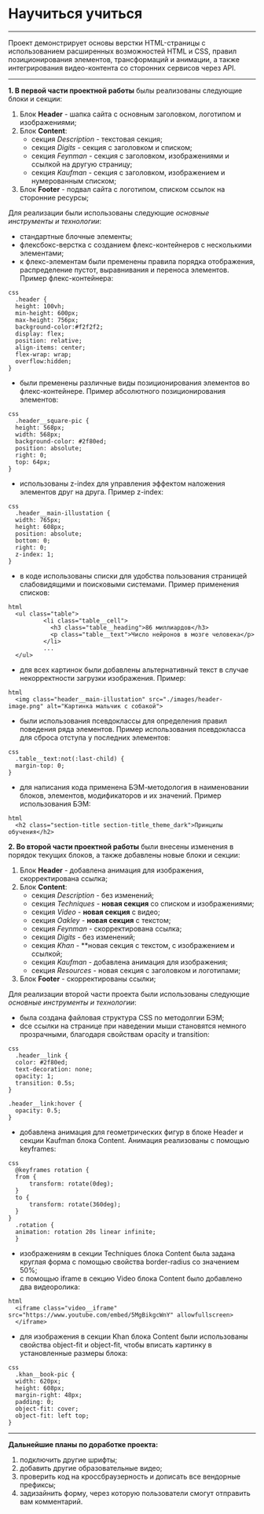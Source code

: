 # Научиться учиться
____
Проект демонстрирует основы верстки HTML-страницы с использованием расширенных возможностей HTML и CSS, правил позиционирования элементов, трансформаций и анимации, а также интегрирования видео-контента со сторонних сервисов через API.
____

__1. В первой части проектной работы__ былы реализованы следующие блоки и секции:
1. Блок __Header__ - шапка сайта с основным заголовком, логотипом и изображениями;
2. Блок __Content__:
    - секция _Description_ - текстовая секция;
    - секция _Digits_ - секция с заголовком и списком;
    - секция _Feynman_ - секция с заголовком, изображениями и ссылкой на другую страницу;
    - секция _Kaufman_ - секция с заголовком, изображением и нумерованным списком;
3. Блок __Footer__ - подвал сайта с логотипом, списком ссылок на сторонние ресурсы;

Для реализации были использованы следующие _основные инструменты и технологии_:
  - стандартные блочные элементы;
  - флексбокс-верстка с созданием флекс-контейнеров с несколькими элементами;
  - к флекс-элементам были пременены правила порядка отображения, распределение пустот, выравнивания и переноса элементов.
  Пример флекс-контейнера:
```
css
  .header {
  height: 100vh;
  min-height: 600px;
  max-height: 756px;
  background-color:#f2f2f2;
  display: flex;
  position: relative;
  align-items: center;
  flex-wrap: wrap;
  overflow:hidden;
}
```
  - были пременены различные виды позиционирования элементов во флекс-контейнере. Пример абсолютного позиционирования элементов:
```
css
  .header__square-pic {
  height: 568px;
  width: 568px;
  background-color: #2f80ed;
  position: absolute;
  right: 0;
  top: 64px;
}
```
  - использованы z-index для управления эффектом наложения элементов друг на друга. Пример z-index:
```
css
  .header__main-illustation {
  width: 765px;
  height: 608px;
  position: absolute;
  bottom: 0;
  right: 0;
  z-index: 1;
}
```
  - в коде использованы списки для удобства пользования страницей слабовидящими и поисковыми системами.
  Пример применения списков:
```
html
  <ul class="table">
          <li class="table__cell">
            <h3 class="table__heading">86 миллиардов</h3>
            <p class="table__text">Число нейронов в мозге человека</p>
          </li>
          ...
  </ul>
```
  - для всех картинок были добавлены альтернативный текст в случае некорректности загрузки изображения. Пример:
```
html
  <img class="header__main-illustation" src="./images/header-image.png" alt="Картинка мальчик с собакой">
```
  - были использования псевдоклассы для определения правил поведения ряда элементов. Пример использования псевдокласса для сброса отступа у последних элементов:
```
css
  .table__text:not(:last-child) {
  margin-top: 0;
}
```
  - для написания кода применена БЭМ-методология в наименовании блоков, элементов, модификаторов и их значений. Пример использования БЭМ:
```
html
  <h2 class="section-title section-title_theme_dark">Принципы обучения</h2>
```

__2. Во второй части проектной работы__ были внесены изменения в порядок текущих блоков, а также добавлены новые блоки и секции:
1. Блок __Header__ - добавлена анимация для изображения, скорректирована ссылка;
2. Блок __Content__:
    - секция _Description_ - без изменений;
    - секция _Techniques_ - **новая секция** со списком и изображениями;
    - секция _Video_ - **новая секция** с видео;
    - секция _Oakley_ - **новая секция** с текстом;
    - секция _Feynman_ - скорректирована ссылка;
    - секция _Digits_ - без изменений;
    - секция _Khan_ - **новая секция с текстом, с изображением и ссылкой;
    - секция _Kaufman_ - добавлена анимация для изображения;
    - секция _Resources_ - новая секция с заголовком и логотипами;
3. Блок __Footer__ - скорректированы ссылки;

Для реализации второй части проекта были использованы следующие _основные инструменты и технологии_:
  - была создана файловая структура CSS по методолгии БЭМ;
  - dсе ссылки на странице при наведении мыши становятся немного прозрачными, благодаря свойствам opacity и transition:
```
сss
  .header__link {
  color: #2f80ed;
  text-decoration: none;
  opacity: 1;
  transition: 0.5s;
}

.header__link:hover {
  opacity: 0.5;
}
```
  - добавлена анимация для геометрических фигур в блоке Header и секции Kaufman блока Content. Анимация реализованы с помощью keyframes:
```
сss
  @keyframes rotation {
  from {
      transform: rotate(0deg);
  }
  to {
      transform: rotate(360deg);
  }
}
  .rotation {
  animation: rotation 20s linear infinite;
  }
```
  - изображениям в секции Techniques блока Content была задана круглая форма с помощью свойства border-radius со значением 50%;
  - с помощью iframe в секцию Video блока Content было добавлено два видеоролика:
```
html
  <iframe class="video__iframe" src="https://www.youtube.com/embed/5MgBikgcWnY" allowfullscreen>
  </iframe>
```
  - для изображения в секции Khan блока Content были использованы свойства object-fit и object-fit, чтобы вписать картинку в установленные размеры блока:
```
сss
  .khan__book-pic {
  width: 620px;
  height: 608px;
  margin-right: 48px;
  padding: 0;
  object-fit: cover;
  object-fit: left top;
}
```
____
__Дальнейшие планы по доработке проекта:__

1. подключить другие шрифты;
2. добавить другие образовательные видео;
3. проверить код на кроссбраузерность и дописать все вендорные префиксы;
4. задизайнить форму, через которую пользователи смогут отправить вам комментарий.
